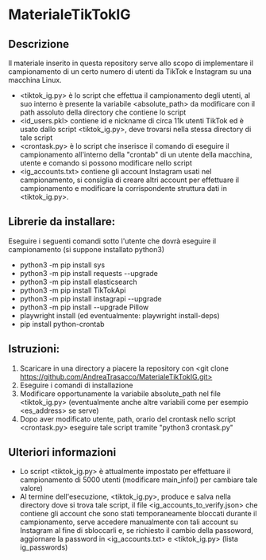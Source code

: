 # MaterialeTikTokIG

## Descrizione
Il materiale inserito in questa repository serve allo scopo di implementare il campionamento di un certo numero di utenti da TikTok e Instagram su una macchina Linux.

- <tiktok_ig.py> è lo script che effettua il campionamento degli utenti, al suo interno è presente la variabile <absolute_path> da modificare con il path assoluto della directory che contiene lo script
- <id_users.pkl> contiene id e nickname di circa 11k utenti TikTok ed è usato dallo script <tiktok_ig.py>, deve trovarsi nella stessa directory di tale script
- <crontask.py> è lo script che inserisce il comando di eseguire il campionamento all'interno della "crontab" di un utente della macchina, utente e comando si possono modificare nello script
- <ig_accounts.txt> contiene gli account Instagram usati nel campionamento, si consiglia di creare altri account per effettuare il campionamento e modificare la corrispondente struttura dati in <tiktok_ig.py>.

## Librerie da installare:

Eseguire i seguenti comandi sotto l'utente che dovrà eseguire il campionamento (si suppone installato python3)

- python3 -m pip install sys
- python3 -m pip install requests --upgrade
- python3 -m pip install elasticsearch
- python3 -m pip install TikTokApi
- python3 -m pip install instagrapi --upgrade
- python3 -m pip install --upgrade Pillow
- playwright install (ed eventualmente: playwright install-deps)
- pip install python-crontab

## Istruzioni:

1. Scaricare in una directory a piacere la repository con <git clone https://github.com/AndreaTrasacco/MaterialeTikTokIG.git>
2. Eseguire i comandi di installazione
3. Modificare opportunamente la variabile absolute_path nel file <tiktok_ig.py> (eventualmente anche altre variabili come per esempio <es_address> se serve)
4. Dopo aver modificato utente, path, orario del crontask nello script <crontask.py> eseguire tale script tramite "python3 crontask.py"

## Ulteriori informazioni

- Lo script <tiktok_ig.py> è attualmente impostato per effettuare il campionamento di 5000 utenti (modificare main_info() per cambiare tale valore)
- Al termine dell'esecuzione, <tiktok_ig.py>, produce e salva nella directory dove si trova tale script, il file <ig_accounts_to_verify.json> che contiene gli account che sono stati temporaneamente bloccati durante il campionamento, serve accedere manualmente con tali account su Instagram al fine di sbloccarli e, se richiesto il cambio della passoword, aggiornare la password in <ig_accounts.txt> e <tiktok_ig.py> (lista ig_passwords)

